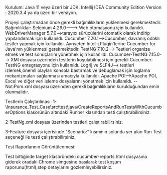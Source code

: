Kurulum:
Java 11 veya üzeri bir JDK.
Intellij IDEA Community Edition Version : 2020.3.4 ya da üzeri bir versiyon.

Projeyi çalıştırmadan önce gerekli bağımlılıkların yüklenmesi gerekmektedir. Bağımlılıklar:
Selenium 4.26.0---> Web otomasyonu için kullanıldı.
WebDriverManager 5.7.0-->tarayıcı sürücülerini otomatik olarak indirip yapılandırmak için kullanıldı.
Cucumber 7.20.1-->Cucumber, davranış odaklı testler yapmak için kullanıldı. Ayrıyeten Intellij Plugin'lerine Cucumber for Java'nın yüklenmesi gerekmektedir.
TestNG 7.10.2--> Testleri organize etmek ve test sonuçlarını yönetmek için kullanıldı.
Cucumber-TestNG 7.15.0--> XMl dosyası üzerinden testlerin koşulabilmesi için gerekli Cucumber-TestNG entegrasyonu için kullanıldı.
Log4j ve SLF4J--> testleri izlemek,önemli olayları konsola bastırmak ve debuglamak için loglama mekanizmaları sağlanması amacıyla  kullanıldı.
Apache POI-->Apache POI, Excel ve diğer veri işleme dosyalarını yönetmek için kullanıldı.
--Not:Pom.xml dosyası üzerinden gerekli bağımlılıkların kurulduğundan emin olunmalıdır.


Testlerin Çalıştırılması:
1-\Insurance_Test_Case\src\test\java\CreateReportsAndRunTestsWithCucumberOptions klasörünün altındaki Runner klasından testi çalıştırabilirsiniz.

2-TestNg.xml dosyası üzerinden testleri çalıştırabilirsiniz.

3-Feature dosyası içerisinde "Scenario:" kısmının solunda yer alan Run Test seçeneği ile testi çalıştırabilirsiniz.

Test Raporlarının Görüntülenmesi:

Test bittiğinde target klasöründeki cucumber-reports.html dosyasına giderek oradaki Chrome simgesine basılarak test koşum raporunu(html),step detaylarını  gözlemleyebilirsiniz.

